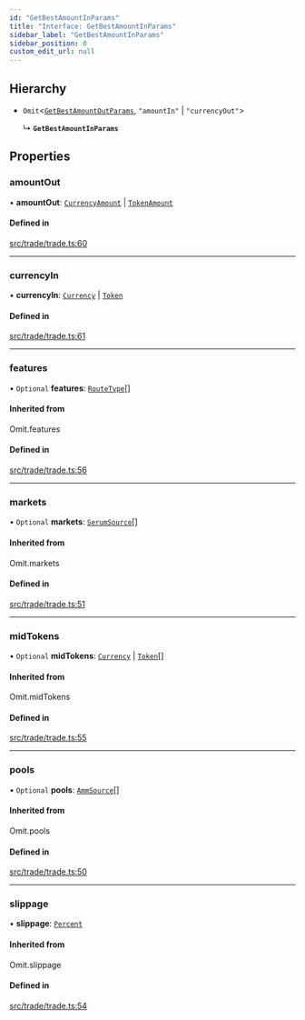 ```yaml
---
id: "GetBestAmountInParams"
title: "Interface: GetBestAmountInParams"
sidebar_label: "GetBestAmountInParams"
sidebar_position: 0
custom_edit_url: null
---
```


## Hierarchy

- `Omit`<[`GetBestAmountOutParams`](GetBestAmountOutParams.md), ``"amountIn"`` \| ``"currencyOut"``\>

  ↳ **`GetBestAmountInParams`**

## Properties

### amountOut

• **amountOut**: [`CurrencyAmount`](../classes/CurrencyAmount.md) \| [`TokenAmount`](../classes/TokenAmount.md)

#### Defined in

[src/trade/trade.ts:60](https://github.com/raydium-io/raydium-sdk/blob/3d95730/src/trade/trade.ts#L60)

___

### currencyIn

• **currencyIn**: [`Currency`](../classes/Currency.md) \| [`Token`](../classes/Token.md)

#### Defined in

[src/trade/trade.ts:61](https://github.com/raydium-io/raydium-sdk/blob/3d95730/src/trade/trade.ts#L61)

___

### features

• `Optional` **features**: [`RouteType`](../modules.md#routetype)[]

#### Inherited from

Omit.features

#### Defined in

[src/trade/trade.ts:56](https://github.com/raydium-io/raydium-sdk/blob/3d95730/src/trade/trade.ts#L56)

___

### markets

• `Optional` **markets**: [`SerumSource`](SerumSource.md)[]

#### Inherited from

Omit.markets

#### Defined in

[src/trade/trade.ts:51](https://github.com/raydium-io/raydium-sdk/blob/3d95730/src/trade/trade.ts#L51)

___

### midTokens

• `Optional` **midTokens**: [`Currency`](../classes/Currency.md) \| [`Token`](../classes/Token.md)[]

#### Inherited from

Omit.midTokens

#### Defined in

[src/trade/trade.ts:55](https://github.com/raydium-io/raydium-sdk/blob/3d95730/src/trade/trade.ts#L55)

___

### pools

• `Optional` **pools**: [`AmmSource`](AmmSource.md)[]

#### Inherited from

Omit.pools

#### Defined in

[src/trade/trade.ts:50](https://github.com/raydium-io/raydium-sdk/blob/3d95730/src/trade/trade.ts#L50)

___

### slippage

• **slippage**: [`Percent`](../classes/Percent.md)

#### Inherited from

Omit.slippage

#### Defined in

[src/trade/trade.ts:54](https://github.com/raydium-io/raydium-sdk/blob/3d95730/src/trade/trade.ts#L54)
